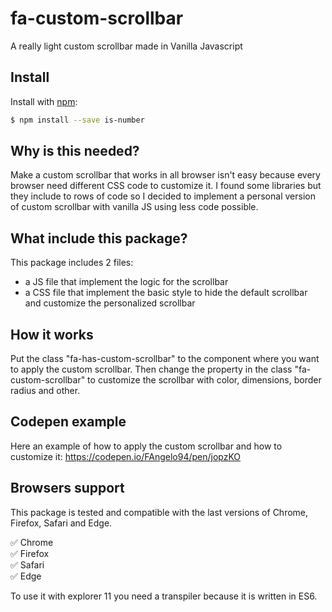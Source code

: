 # fa-custom-scrollbar
A really light custom scrollbar made in Vanilla Javascript

## Install

Install with [npm](https://www.npmjs.com/):

```sh
$ npm install --save is-number
```

## Why is this needed?

Make a custom scrollbar that works in all browser isn't easy because every browser need different CSS code to customize it.
I found some libraries but they include to rows of code so I decided to implement a personal version of custom scrollbar with vanilla JS using less code possible.

## What include this package?

This package includes 2 files:
- a JS file that implement the logic for the scrollbar
- a CSS file that implement the basic style to hide the default scrollbar and customize the personalized scrollbar

## How it works

Put the class "fa-has-custom-scrollbar" to the component where you want to apply the custom scrollbar.
Then change the property in the class "fa-custom-scrollbar" to customize the scrollbar with color, dimensions, border radius and other.

## Codepen example

Here an example of how to apply the custom scrollbar and how to customize it: https://codepen.io/FAngelo94/pen/jopzKO

## Browsers support

This package is tested and compatible with the last versions of Chrome, Firefox, Safari and Edge.

:white_check_mark: Chrome
<br/>
:white_check_mark: Firefox
<br/>
:white_check_mark: Safari
<br/>
:white_check_mark: Edge

To use it with explorer 11 you need a transpiler because it is written in ES6.